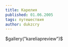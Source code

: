 ```yaml
---
title: Карелия
published: 01.06.2005
tags: путешествия
author: dukzcry
---
```


$gallery("kareliapreview")$
